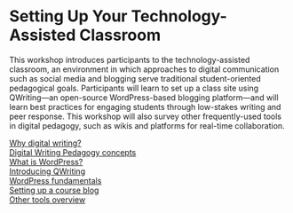 # Setting Up Your Technology-Assisted Classroom 

This workshop introduces participants to the technology-assisted classroom, an environment in which approaches to digital communication such as social media and blogging serve traditional student-oriented pedagogical goals. Participants will learn to set up a class site using QWriting—an open-source WordPress-based blogging platform—and will learn best practices for engaging students through low-stakes writing and peer response. This workshop will also survey other frequently-used tools in digital pedagogy, such as wikis and platforms for real-time collaboration.

[Why digital writing?](writing.md)  
[Digital Writing Pedagogy concepts](concepts.md)  
[What is WordPress?]()  
[Introducing QWriting]()  
[WordPress fundamentals]()  
[Setting up a course blog]()  
[Other tools overview]()  
